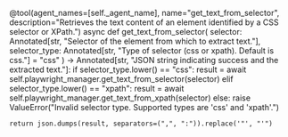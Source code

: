 @tool(agent_names=[self._agent_name], name="get_text_from_selector", description="Retrieves the text content of an element identified by a CSS selector or XPath.")
async def get_text_from_selector(
    selector: Annotated[str, "Selector of the element from which to extract text."],
    selector_type: Annotated[str, "Type of selector (css or xpath). Default is css."] = "css"
) -> Annotated[str, "JSON string indicating success and the extracted text."]:
    if selector_type.lower() == "css":
        result = await self.playwright_manager.get_text_from_selector(selector)
    elif selector_type.lower() == "xpath":
        result = await self.playwright_manager.get_text_from_xpath(selector)
    else:
        raise ValueError("Invalid selector type. Supported types are 'css' and 'xpath'.")
    
    return json.dumps(result, separators=(",", ":")).replace('"', "'")
